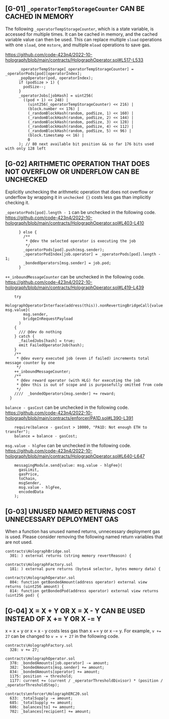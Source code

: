 ## [G-01] `_operatorTempStorageCounter` CAN BE CACHED IN MEMORY
The following `_operatorTempStorageCounter`, which is a state variable, is accessed for multiple times. It can be cached in memory, and the cached variable value can then be used. This can replace multiple `sload` operations with one `sload`, one `mstore`, and multiple `mload` operations to save gas.

https://github.com/code-423n4/2022-10-holograph/blob/main/contracts/HolographOperator.sol#L517-L533
```solidity
      _operatorTempStorage[_operatorTempStorageCounter] = _operatorPods[pod][operatorIndex];
      _popOperator(pod, operatorIndex);
      if (podSize > 1) {
        podSize--;
      }
      _operatorJobs[jobHash] = uint256(
        ((pod + 1) << 248) |
          (uint256(_operatorTempStorageCounter) << 216) |
          (block.number << 176) |
          (_randomBlockHash(random, podSize, 1) << 160) |
          (_randomBlockHash(random, podSize, 2) << 144) |
          (_randomBlockHash(random, podSize, 3) << 128) |
          (_randomBlockHash(random, podSize, 4) << 112) |
          (_randomBlockHash(random, podSize, 5) << 96) |
          (block.timestamp << 16) |
          0
      ); // 80 next available bit position && so far 176 bits used with only 128 left
```

## [G-02] ARITHMETIC OPERATION THAT DOES NOT OVERFLOW OR UNDERFLOW CAN BE UNCHECKED
Explicitly unchecking the arithmetic operation that does not overflow or underflow by wrapping it in `unchecked {}` costs less gas than implicitly checking it.

`_operatorPods[pod].length - 1` can be unchecked in the following code.
https://github.com/code-423n4/2022-10-holograph/blob/main/contracts/HolographOperator.sol#L403-L410
```solidity
      } else {
        /**
         * @dev the selected operator is executing the job
         */
        _operatorPods[pod].push(msg.sender);
        _operatorPodIndex[job.operator] = _operatorPods[pod].length - 1;
        _bondedOperators[msg.sender] = job.pod;
      }
```

`++_inboundMessageCounter` can be unchecked in the following code.
https://github.com/code-423n4/2022-10-holograph/blob/main/contracts/HolographOperator.sol#L419-L439
```solidity
    try
      HolographOperatorInterface(address(this)).nonRevertingBridgeCall{value: msg.value}(
        msg.sender,
        bridgeInRequestPayload
      )
    {
      /// @dev do nothing
    } catch {
      _failedJobs[hash] = true;
      emit FailedOperatorJob(hash);
    }
    /**
     * @dev every executed job (even if failed) increments total message counter by one
     */
    ++_inboundMessageCounter;
    /**
     * @dev reward operator (with HLG) for executing the job
     * @dev this is out of scope and is purposefully omitted from code
     */
    ////  _bondedOperators[msg.sender] += reward;
  }
```

`balance - gasCost` can be unchecked in the following code.
https://github.com/code-423n4/2022-10-holograph/blob/main/contracts/enforcer/PA1D.sol#L390-L391
```solidity
    require(balance - gasCost > 10000, "PA1D: Not enough ETH to transfer");
    balance = balance - gasCost;
```

`msg.value - hlgFee` can be unchecked in the following code.
https://github.com/code-423n4/2022-10-holograph/blob/main/contracts/HolographOperator.sol#L640-L647
```solidity
    messagingModule.send{value: msg.value - hlgFee}(
      gasLimit,
      gasPrice,
      toChain,
      msgSender,
      msg.value - hlgFee,
      encodedData
    );
```

## [G-03] UNUSED NAMED RETURNS COST UNNECESSARY DEPLOYMENT GAS
When a function has unused named returns, unnecessary deployment gas is used. Please consider removing the following named return variables that are not used.
```
contracts\HolographBridge.sol
  301: ) external returns (string memory revertReason) { 

contracts\HolographFactory.sol
  181: ) external pure returns (bytes4 selector, bytes memory data) {  

contracts\HolographOperator.sol
  804: function getBondedAmount(address operator) external view returns (uint256 amount) { 
  814: function getBondedPod(address operator) external view returns (uint256 pod) { 
```

## [G-04] X = X + Y OR X = X - Y CAN BE USED INSTEAD OF X += Y OR X -= Y
x = x + y or x = x - y costs less gas than x += y or x -= y. For example, `v += 27` can be changed to `v = v + 27` in the following code.

```
contracts\HolographFactory.sol
  328: v += 27;

contracts\HolographOperator.sol
  378: _bondedAmounts[job.operator] -= amount;
  382: _bondedAmounts[msg.sender] += amount;
  834: _bondedAmounts[operator] += amount;
  1175: position -= threshold;
  1177: current += (current / _operatorThresholdDivisor) * (position / _operatorThresholdStep);

contracts\enforcer\HolographERC20.sol
  633: _totalSupply -= amount;
  685: _totalSupply += amount;
  686: _balances[to] += amount;
  702: _balances[recipient] += amount;
```